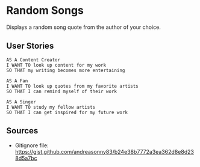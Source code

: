 # Random Songs

Displays a random song quote from the author of your choice.

## User Stories

```
AS A Content Creator
I WANT TO look up content for my work
SO THAT my writing becomes more entertaining

AS A Fan 
I WANT TO look up quotes from my favorite artists
SO THAT I can remind myself of their work

AS A Singer
I WANT TO study my fellow artists
SO THAT I can get inspired for my future work
```

## Sources

- Gitignore file: https://gist.github.com/andreasonny83/b24e38b7772a3ea362d8e8d238d5a7bc